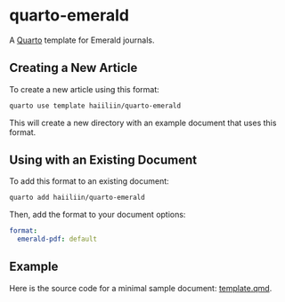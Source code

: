 # quarto-emerald

A [Quarto](https://quarto.org/) template for Emerald journals.

## Creating a New Article

To create a new article using this format:

```bash
quarto use template haiiliin/quarto-emerald
```

This will create a new directory with an example document that uses this format.

## Using with an Existing Document

To add this format to an existing document:

```bash
quarto add haiiliin/quarto-emerald
```

Then, add the format to your document options:

```yaml
format:
  emerald-pdf: default
```

## Example

Here is the source code for a minimal sample document: [template.qmd](template.qmd).
